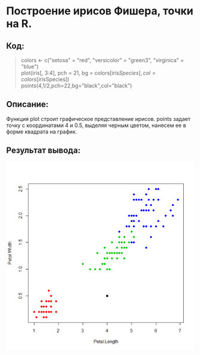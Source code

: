 # Построение ирисов Фишера, точки на R.

## Код:
>colors <- c("setosa" = "red", "versicolor" = "green3", "virginica" = "blue") <br/>
>plot(iris[, 3:4], pch = 21, bg = colors[iris$Species], col = colors[iris$Species]) <br/> 
>points(4,1/2,pch=22,bg="black",col="black")

## Описание:<br/> 
  Функция plot строит графическое представление ирисов.
points задает точку с координатами 4 и 0.5, выделяя черным цветом, нанесем ее в форме квадрата 
на график.

## Результат вывода:

![alt text](https://github.com/dmitrail/IRISI-BUILDING/blob/master/IRISI.png)
